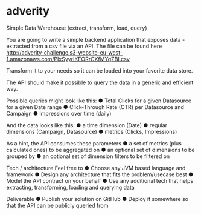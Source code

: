 # adverity
Simple Data Warehouse (extract, transform, load, query)

You are going to write a simple backend application that exposes data - extracted from a csv file via an API.
The file can be found here
http://adverity-challenge.s3-website-eu-west-1.amazonaws.com/PIxSyyrIKFORrCXfMYqZBI.csv

Transform it to your needs so it can be loaded into your favorite data store.

The API should make it possible to query the data in a generic and efficient way.

Possible queries might look like this:
● Total Clicks for a given Datasource for a given Date range
● Click-Through Rate (CTR) per Datasource and Campaign
● Impressions over time (daily)

And the data looks like this:
● a time dimension (Date)
● regular dimensions (Campaign, Datasource)
● metrics (Clicks, Impressions)

As a hint, the API consumes these parameters
● a set of metrics (plus calculated ones) to be aggregated on
● an optional set of dimensions to be grouped by
● an optional set of dimension filters to be filtered on

Tech / architecture
Feel free to
● Choose any JVM based language and framework
● Design any architecture that fits the problem/usecase best
● Model the API contract on your behalf
● Use any additional tech that helps extracting, transforming, loading and querying data

Deliverable
● Publish your solution on GitHub
● Deploy it somewhere so that the API can be publicly queried from
